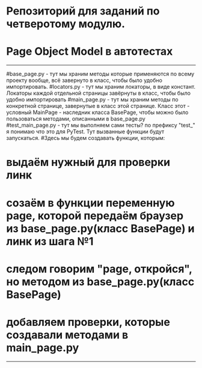 # Репозиторий для заданий по четверотому модулю.
# Page Object Model в автотестах

----
#base_page.py - тут мы храним методы которые применяются по всему проекту вообще, всё завернуто в класс, чтобы было удобно импортировать.
#locators.py - тут мы храним локаторы, в виде констант. Локаторы каждой отдельной страницы завёрнуты в класс, чтобы было удобно импортировать
#main_page.py - тут мы храним методы по конкретной странице, завернутые в класс этой странице. Класс этот - условный MainPage - наследник класса BasePage, чтобы можно было пользоваться методами, описанными в base_page.py
#test_main_page.py - тут мы выполняем сами тесты? по префиксу "test_" я понимаю что это для PyTest. Тут вызванные функции будут запускаться.
  #Здесь мы будем создавать функции, которым:
  # выдаём нужный для проверки линк
  # созаём в функции переменную page, которой передаём браузер из base_page.py(класс BasePage) и линк из шага №1
  # следом говорим "page, откройся", но методом из base_page.py(класс BasePage)
  # добавляем проверки, которые создавали методами в main_page.py
----
